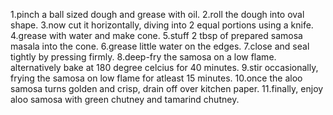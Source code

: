 1.pinch a ball sized dough and grease with oil.
2.roll the dough into oval shape.
3.now cut it horizontally, diving into 2 equal portions using a knife.
4.grease with water and make cone.
5.stuff 2 tbsp of prepared samosa masala into the cone.
6.grease little water on the edges.
7.close and seal tightly by pressing firmly.
8.deep-fry the samosa on a low flame. alternatively bake at 180 degree celcius for 40 minutes.
9.stir occasionally, frying the samosa on low flame for atleast 15 minutes.
10.once the aloo samosa turns golden and crisp, drain off over kitchen paper.
11.finally, enjoy aloo samosa with green chutney and tamarind chutney.
